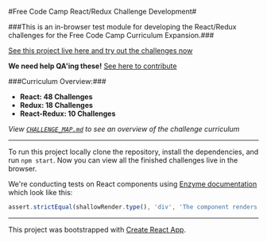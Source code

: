 #Free Code Camp React/Redux Challenge Development#

###This is an in-browser test module for developing the React/Redux challenges for the Free Code Camp Curriculum Expansion.###

[See this project live here and try out the challenges now](http://hysterical-amusement.surge.sh/)

**We need help QA'ing these!** [See here to contribute](https://github.com/bonham000/fcc-react-tests-module/blob/master/CONTRIBUTING.md)

###Curriculum Overview:###

* **React: 48 Challenges**
* **Redux: 18 Challenges**
* **React-Redux: 10 Challenges**

*View [`CHALLENGE_MAP.md`](https://github.com/bonham000/fcc-react-tests-module/blob/master/CHALLENGE_MAP.md) to see an overview of the challenge curriculum*

---

To run this project locally clone the repository, install the dependencies, and run `npm start`. Now you can view all the finished challenges live in the browser.

We're conducting tests on React components using [Enzyme documentation](http://airbnb.io/enzyme/) which look like this:

```javascript
assert.strictEqual(shallowRender.type(), 'div', 'The component renders a div element');
```

***

This project was bootstrapped with [Create React App](https://github.com/facebookincubator/create-react-app).